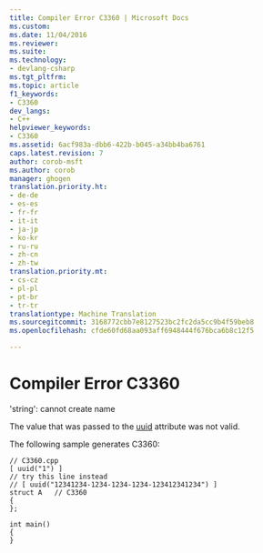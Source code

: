 ```yaml
---
title: Compiler Error C3360 | Microsoft Docs
ms.custom: 
ms.date: 11/04/2016
ms.reviewer: 
ms.suite: 
ms.technology:
- devlang-csharp
ms.tgt_pltfrm: 
ms.topic: article
f1_keywords:
- C3360
dev_langs:
- C++
helpviewer_keywords:
- C3360
ms.assetid: 6acf983a-dbb6-422b-b045-a34bb4ba6761
caps.latest.revision: 7
author: corob-msft
ms.author: corob
manager: ghogen
translation.priority.ht:
- de-de
- es-es
- fr-fr
- it-it
- ja-jp
- ko-kr
- ru-ru
- zh-cn
- zh-tw
translation.priority.mt:
- cs-cz
- pl-pl
- pt-br
- tr-tr
translationtype: Machine Translation
ms.sourcegitcommit: 3168772cbb7e8127523bc2fc2da5cc9b4f59beb8
ms.openlocfilehash: cfde60fd68aa093aff6948444f676bca6b8c12f5

---
```

# Compiler Error C3360
'string': cannot create name  
  
 The value that was passed to the [uuid](../../windows/uuid-cpp-attributes.md) attribute was not valid.  
  
 The following sample generates C3360:  
  
```  
// C3360.cpp  
[ uuid("1") ]  
// try this line instead  
// [ uuid("12341234-1234-1234-1234-123412341234") ]  
struct A   // C3360  
{  
};  
  
int main()  
{  
}  
```


<!--HONumber=Jan17_HO2-->


